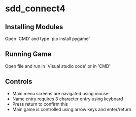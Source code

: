 # sdd_connect4

## Installing Modules ##
Open 'CMD' and type 'pip install pygame'

## Running Game ##
Open file and run in 'Visual studio code' or in 'CMD'

## Controls ##
- Main menu screens are navigated using mouse
- Name entry requires 3 character entry using keyboard
- Press return to confirm this
- Main game is controlled using arrow keys and enter/return
